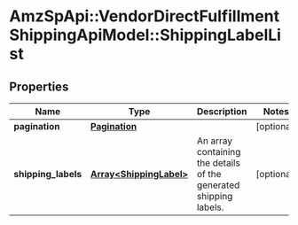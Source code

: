 # AmzSpApi::VendorDirectFulfillmentShippingApiModel::ShippingLabelList

## Properties
Name | Type | Description | Notes
------------ | ------------- | ------------- | -------------
**pagination** | [**Pagination**](Pagination.md) |  | [optional] 
**shipping_labels** | [**Array&lt;ShippingLabel&gt;**](ShippingLabel.md) | An array containing the details of the generated shipping labels. | [optional] 

